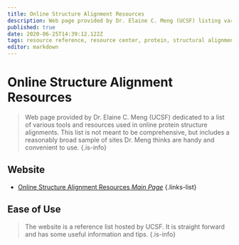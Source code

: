 ```yaml
---
title: Online Structure Alignment Resources
description: Web page provided by Dr. Elaine C. Meng (UCSF) listing various tools and resources used in online structure alignments.
published: true
date: 2020-06-25T14:39:12.122Z
tags: resource reference, resource center, protein, structural alignment, structural analysis, webserver
editor: markdown
---
```


# Online Structure Alignment Resources

> Web page provided by Dr. Elaine C. Meng (UCSF) dedicated to a list of various tools and resources used in online protein structure alignments. This list is not meant to be comprehensive, but includes a reasonably broad sample of sites Dr. Meng thinks are handy and convenient to use.
{.is-info}


## Website

- [Online Structure Alignment Resources *Main Page*](http://www.rbvi.ucsf.edu/home/meng/grpmt/structalign.html)
{.links-list}

## Ease of Use
> The website is a reference list hosted by UCSF.  It is straight forward and has some useful information and tips.
{.is-info}